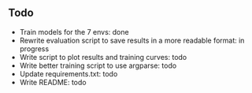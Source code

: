 ## Todo
- Train models for the 7 envs: done
- Rewrite evaluation script to save results in a more readable format: in progress
- Write script to plot results and training curves: todo
- Write better training script to use argparse: todo
- Update requirements.txt: todo
- Write README: todo
